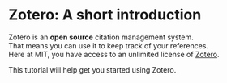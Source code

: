 # **Zotero: A short introduction**

Zotero is an **open source** citation management system. <br/>
That means you can use it to keep track of your references. <br/>
Here at MIT, you have access to an unlimited license of [Zotero](https://www.zotero.org/). <p/>

This tutorial will help get you started using Zotero.


